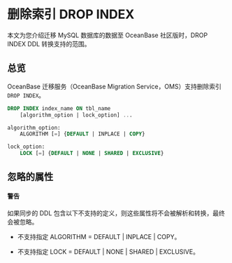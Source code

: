 # 删除索引 DROP INDEX

本文为您介绍迁移 MySQL 数据库的数据至 OceanBase 社区版时，DROP INDEX DDL 转换支持的范围。

## 总览

OceanBase 迁移服务（OceanBase Migration Service，OMS）支持删除索引 `DROP INDEX`。

```sql
DROP INDEX index_name ON tbl_name
    [algorithm_option | lock_option] ...

algorithm_option:
    ALGORITHM [=] {DEFAULT | INPLACE | COPY}

lock_option:
    LOCK [=] {DEFAULT | NONE | SHARED | EXCLUSIVE}
```

## 忽略的属性

  <main id="notice" type='alert'>
    <h4>警告</h4>
    <p>如果同步的 DDL 包含以下不支持的定义，则这些属性将不会被解析和转换，最终会被忽略。</p>
  </main>

* 不支持指定 ALGORITHM = DEFAULT | INPLACE | COPY。

* 不支持指定 LOCK = DEFAULT | NONE | SHARED | EXCLUSIVE。
